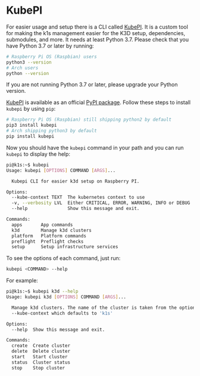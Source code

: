# KubePI

For easier usage and setup there is a CLI called [KubePI](https://github.com/nushkovg/kubepi). It is a custom tool for making the k1s management easier for the K3D setup, dependencies, submodules, and more. It needs at least Python 3.7. Please check that you have Python 3.7 or later by running:

```bash
# Raspberry Pi OS (Raspbian) users
python3 --version
# Arch users
python --version
```

If you are not running Python 3.7 or later, please upgrade your Python version.

[KubePI](https://github.com/nushkovg/kubepi) is available as an official [PyPI package](https://pypi.org/project/kubepi/). Follow these steps to install `kubepi` by using `pip`:

```bash
# Raspberry Pi OS (Raspbian) still shipping python2 by default
pip3 install kubepi
# Arch shipping python3 by default
pip install kubepi
```

Now you should have the `kubepi` command in your path and you can run `kubepi` to display the help:

```bash
pi@k1s:~$ kubepi
Usage: kubepi [OPTIONS] COMMAND [ARGS]...

  Kubepi CLI for easier k3d setup on Raspberry PI.

Options:
  --kube-context TEXT  The kubernetes context to use
  -v, --verbosity LVL  Either CRITICAL, ERROR, WARNING, INFO or DEBUG
  --help               Show this message and exit.

Commands:
  apps       App commands
  k3d        Manage k3d clusters
  platform   Platform commands
  preflight  Preflight checks
  setup      Setup infrastructure services
```

To see the options of each command, just run:

```bash
kubepi <COMMAND> --help
```

For example:

```bash
pi@k1s:~$ kubepi k3d --help
Usage: kubepi k3d [OPTIONS] COMMAND [ARGS]...

  Manage k3d clusters. The name of the cluster is taken from the option
  --kube-context which defaults to 'k1s'

Options:
  --help  Show this message and exit.

Commands:
  create  Create cluster
  delete  Delete cluster
  start   Start cluster
  status  Cluster status
  stop    Stop cluster
```
